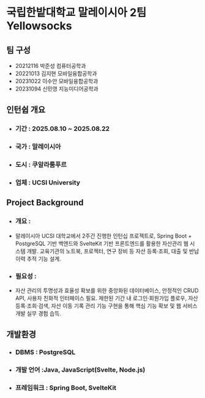 # 국립한밭대학교 말레이시아 2팀 Yellowsocks

## 팀 구성 
- 20212116 박준성 컴퓨터공학과
- 20221013 김지현 모바일융합공학과
- 20231022 이수안 모바일융합공학과
- 20231094 신민영 지능미디어공학과

## 인턴쉽 개요
  - ### 기간 : 2025.08.10 ~ 2025.08.22
  - ### 국가 : 말레이시아
  - ### 도시 : 쿠알라룸푸르
  - ### 업체 : UCSI University

## Project Background
  - ### 개요 :
  - 말레이시아 UCSI 대학교에서 2주간 진행한 인턴십 프로젝트로, Spring Boot + PostgreSQL 기반 백엔드와 SvelteKit 기반 프론트엔드를 활용한 자산관리 웹 시스템 개발. 교육기관의 노트북, 프로젝터, 연구 장비 등 자산 등록·조회, 대출 및 반납 이력 추적 기능 설계.
  - ### 필요성 :
  - 자산 관리의 투명성과 효율성 확보를 위한 중앙화된 데이터베이스, 안정적인 CRUD API, 사용자 친화적 인터페이스 필요. 제한된 기간 내 로그인·회원가입 플로우, 자산 등록·조회·검색, 자산 이동 기록 관리 기능 구현을 통해 핵심 기능 확보 및 웹 서비스 개발 실무 경험 습득.

## 개발환경
  - ### DBMS : PostgreSQL
  - ### 개발 언어 :Java, JavaScript(Svelte, Node.js)
  - ### 프레임워크 : Spring Boot, SvelteKit
